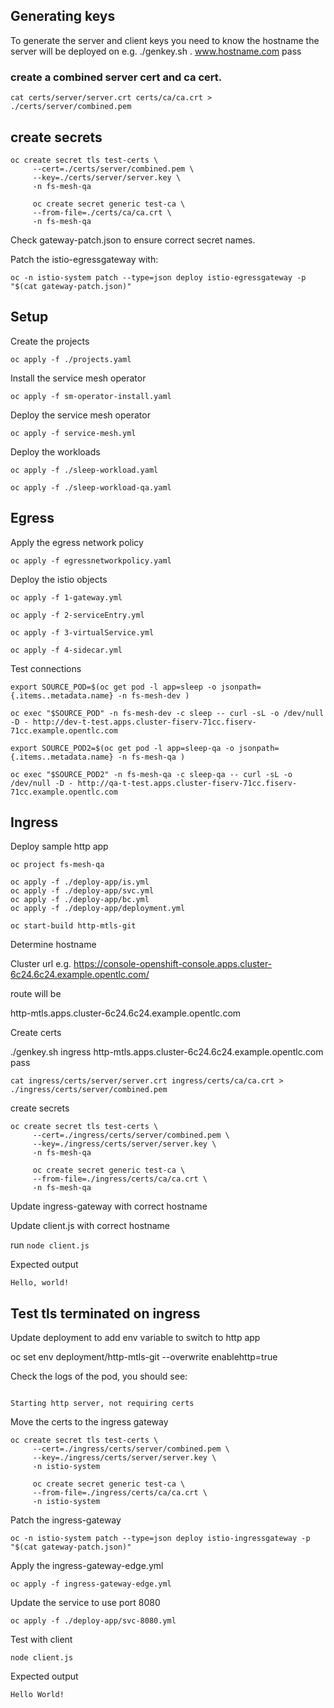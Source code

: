 ## Generating keys

To generate the server and client keys you need to know the hostname the server will be deployed on e.g. 
./genkey.sh . www.hostname.com pass

### create a combined server cert and ca cert.

`cat certs/server/server.crt certs/ca/ca.crt > ./certs/server/combined.pem`

## create secrets

```
oc create secret tls test-certs \
     --cert=./certs/server/combined.pem \
     --key=./certs/server/server.key \
     -n fs-mesh-qa
```
```
     oc create secret generic test-ca \
     --from-file=./certs/ca/ca.crt \
     -n fs-mesh-qa
```
Check gateway-patch.json to ensure correct secret names.  

Patch the istio-egressgateway with:

`oc -n istio-system patch --type=json deploy istio-egressgateway -p "$(cat gateway-patch.json)"`

## Setup

Create the projects

`oc apply -f ./projects.yaml`

Install the service mesh operator

`oc apply -f sm-operator-install.yaml`

Deploy the service mesh operator

`oc apply -f service-mesh.yml`

Deploy the workloads

`oc apply -f ./sleep-workload.yaml`

`oc apply -f ./sleep-workload-qa.yaml`

## Egress

Apply the egress network policy

`oc apply -f egressnetworkpolicy.yaml`

Deploy the istio objects

`oc apply -f 1-gateway.yml`

`oc apply -f 2-serviceEntry.yml`

`oc apply -f 3-virtualService.yml`

`oc apply -f 4-sidecar.yml`

Test connections

`export SOURCE_POD=$(oc get pod -l app=sleep -o jsonpath={.items..metadata.name} -n fs-mesh-dev )`

`oc exec "$SOURCE_POD" -n fs-mesh-dev -c sleep -- curl -sL -o /dev/null -D - http://dev-t-test.apps.cluster-fiserv-71cc.fiserv-71cc.example.opentlc.com`

`export SOURCE_POD2=$(oc get pod -l app=sleep-qa -o jsonpath={.items..metadata.name} -n fs-mesh-qa )`

`oc exec "$SOURCE_POD2" -n fs-mesh-qa -c sleep-qa -- curl -sL -o /dev/null -D - http://qa-t-test.apps.cluster-fiserv-71cc.fiserv-71cc.example.opentlc.com`

## Ingress

Deploy sample http app
```
oc project fs-mesh-qa

oc apply -f ./deploy-app/is.yml
oc apply -f ./deploy-app/svc.yml
oc apply -f ./deploy-app/bc.yml
oc apply -f ./deploy-app/deployment.yml

oc start-build http-mtls-git
```

Determine hostname


Cluster url e.g. https://console-openshift-console.apps.cluster-6c24.6c24.example.opentlc.com/

route will be

http-mtls.apps.cluster-6c24.6c24.example.opentlc.com

Create certs

./genkey.sh ingress http-mtls.apps.cluster-6c24.6c24.example.opentlc.com pass

`cat ingress/certs/server/server.crt ingress/certs/ca/ca.crt > ./ingress/certs/server/combined.pem`

create secrets

```
oc create secret tls test-certs \
     --cert=./ingress/certs/server/combined.pem \
     --key=./ingress/certs/server/server.key \
     -n fs-mesh-qa
```
```
     oc create secret generic test-ca \
     --from-file=./ingress/certs/ca/ca.crt \
     -n fs-mesh-qa
```
     
Update ingress-gateway with correct hostname

Update client.js with correct hostname

run `node client.js`

Expected output 

```
Hello, world!
```

## Test tls terminated on ingress

Update deployment to add env variable to switch to http app

oc set env deployment/http-mtls-git --overwrite enablehttp=true

Check the logs of the pod, you should see:

```

Starting http server, not requiring certs

```

Move the certs to the ingress gateway


```
oc create secret tls test-certs \
     --cert=./ingress/certs/server/combined.pem \
     --key=./ingress/certs/server/server.key \
     -n istio-system
```
```
     oc create secret generic test-ca \
     --from-file=./ingress/certs/ca/ca.crt \
     -n istio-system
```

Patch the ingress-gateway

`oc -n istio-system patch --type=json deploy istio-ingressgateway -p "$(cat gateway-patch.json)"`

Apply the ingress-gateway-edge.yml

`oc apply -f ingress-gateway-edge.yml`

Update the service to use port 8080

`oc apply -f ./deploy-app/svc-8080.yml`

Test with client

`node client.js`

Expected output 

```
Hello World!
```